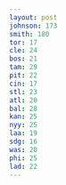 ```yaml
---
layout: post
johnson: 173
smith: 180
tor: 17
cle: 24
bos: 21
tam: 29
pit: 22
cin: 17
stl: 23
atl: 20
bal: 28
kan: 25
nyy: 25
laa: 19
sdg: 16
was: 20
phi: 25
lad: 22
---
```

